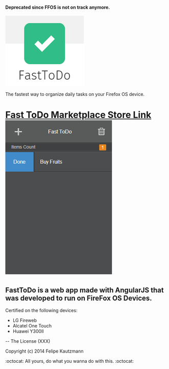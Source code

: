#### Deprecated since FFOS is not on track anymore.

![FastToDo](https://github.com/felipekm/FastToDo/blob/master/app/images/logoMkt.png?raw=true)

The fastest way to organize daily tasks on your Firefox OS device.

[Fast ToDo Marketplace Store Link](https://marketplace.firefox.com/app/fasttodo)
![FastToDo](https://github.com/felipekm/FastToDo/blob/master/app/images/143071.png?raw=true)
========

FastToDo is a web app made with AngularJS that was developed to run on FireFox OS Devices.
--------

Certified on the following devices:

*  LG Fireweb
*  Alcatel One Touch
*  Huawei Y300II


--
The License (XXX)

Copyright (c) 2014 Felipe Kautzmann

:octocat: All yours, do what you wanna do with this. :octocat:
